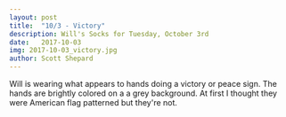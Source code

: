 ```yaml
---
layout: post
title:  "10/3 - Victory"
description: Will's Socks for Tuesday, October 3rd
date:   2017-10-03
img: 2017-10-03_victory.jpg
author: Scott Shepard
---
```


Will is wearing what appears to hands doing a victory or peace sign. The hands
are brightly colored on a a grey background. At first I thought they were 
American flag patterned but they're not.

